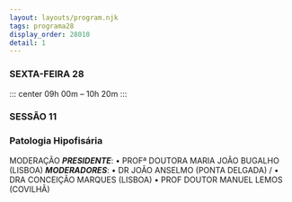 ```yaml
---
layout: layouts/program.njk
tags: programa28
display_order: 28010
detail: 1
---
```

### SEXTA-FEIRA 28  
::: center
09h 00m – 10h 20m 
:::
### SESSÃO 11
### Patologia Hipofisária

MODERAÇÃO
***PRESIDENTE***: • PROFª DOUTORA MARIA JOÃO BUGALHO (LISBOA)
***MODERADORES***: • DR JOÃO ANSELMO (PONTA DELGADA) /
• DRA CONCEIÇÃO MARQUES (LISBOA)
• PROF DOUTOR MANUEL LEMOS (COVILHÃ)
